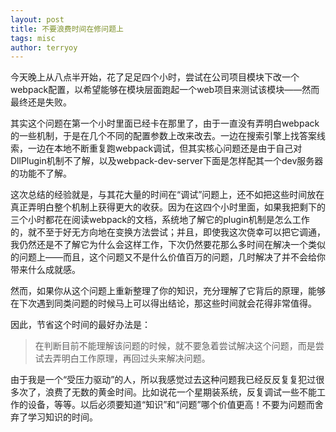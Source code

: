 ```yaml
---
layout: post
title: 不要浪费时间在修问题上
tags: misc
author: terryoy
---
```


今天晚上从八点半开始，花了足足四个小时，尝试在公司项目模块下改一个webpack配置，以希望能够在模块层面跑起一个web项目来测试该模块——然而最终还是失败。

其实这个问题在第一个小时里面已经卡在那里了，由于一直没有弄明白webpack的一些机制，于是在几个不同的配置参数上改来改去。一边在搜索引擎上找答案线索，一边在本地不断重复跑webpack调试，但其实核心问题还是由于自己对DllPlugin机制不了解，以及webpack-dev-server下面是怎样配其一个dev服务器的功能不了解。

这次总结的经验就是，与其花大量的时间在“调试”问题上，还不如把这些时间放在真正弄明白整个机制上获得更大的收获。因为在这四个小时里面，如果我把剩下的三个小时都花在阅读webpack的文档，系统地了解它的plugin机制是怎么工作的，就不至于好无方向地在变换方法尝试；并且，即使我这次侥幸可以把它调通，我仍然还是不了解它为什么会这样工作，下次仍然要花那么多时间在解决一个类似的问题上——而且，这个问题又不是什么价值百万的问题，几时解决了并不会给你带来什么成就感。

然而，如果你从这个问题上重新整理了你的知识，充分理解了它背后的原理，能够在下次遇到同类问题的时候马上可以得出结论，那这些时间就会花得非常值得。

因此，节省这个时间的最好办法是：

>  在判断目前不能理解该问题的时候，就不要急着尝试解决这个问题，而是尝试去弄明白工作原理，再回过头来解决问题。

由于我是一个“受压力驱动”的人，所以我感觉过去这种问题我已经反反复复犯过很多次了，浪费了无数的黄金时间。比如说花一个星期装系统，反复调试一些不能工作的设备，等等。以后必须要知道“知识”和“问题”哪个价值更高！不要为问题而舍弃了学习知识的时间。
